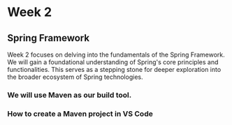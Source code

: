 # Week 2

## Spring Framework

Week 2 focuses on delving into the fundamentals of the Spring Framework. We will gain a foundational understanding of Spring's core principles and functionalities. This serves as a stepping stone for deeper exploration into the broader ecosystem of Spring technologies.

### We will use Maven as our build tool.

### How to create a Maven project in VS Code


